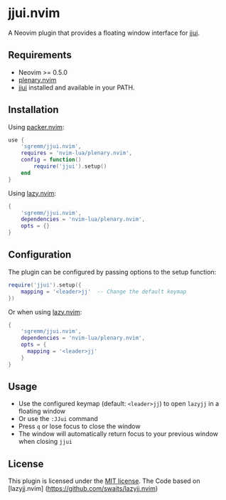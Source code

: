 # jjui.nvim

A Neovim plugin that provides a floating window interface for
[jjui](https://github.com/idursun/jjui).

## Requirements

- Neovim >= 0.5.0
- [plenary.nvim](https://github.com/nvim-lua/plenary.nvim)
- [jjui](https://github.com/idursun/jjui) installed and available in your PATH.

## Installation

Using [packer.nvim]():

```lua
use {
    'sgremm/jjui.nvim',
    requires = 'nvim-lua/plenary.nvim',
    config = function()
        require('jjui').setup()
    end
}
```

Using [lazy.nvim](https://github.com/folke/lazy.nvim):


```lua
{
    'sgremm/jjui.nvim',
    dependencies = 'nvim-lua/plenary.nvim',
    opts = {}
}
```

## Configuration

The plugin can be configured by passing options to the setup function:

```lua
require('jjui').setup({
    mapping = '<leader>jj'  -- Change the default keymap
})
```

Or when using [lazy.nvim](https://github.com/folke/lazy.nvim):

```lua
{
    'sgremm/jjui.nvim',
    dependencies = 'nvim-lua/plenary.nvim',
    opts = {
      mapping = '<leader>jj'
    }
}
```

## Usage

- Use the configured keymap (default: `<leader>jj`) to open `lazyjj` in a floating
  window
- Or use the `:JJui` command
- Press `q` or lose focus to close the window
- The window will automatically return focus to your previous window when
  closing `jjui`

## License

This plugin is licensed under the [MIT license](LICENSE).
The Code based on [lazyjj.nvim] (https://github.com/swaits/lazyjj.nvim)
